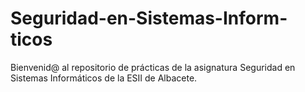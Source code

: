 # Seguridad-en-Sistemas-Inform-ticos
Bienvenid@ al repositorio de prácticas de la asignatura Seguridad en Sistemas Informáticos de la ESII de Albacete.
